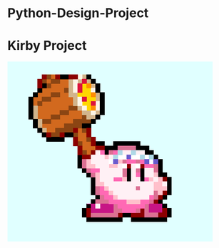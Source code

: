 <h1>Python-Design-Project</h1>
<h1>Kirby Project</h1>
<img src="https://github.com/Minakim731/Python-Design-Project/blob/master/finished%20kirby.PNG">
